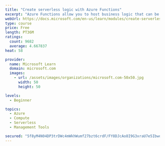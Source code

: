 ```yaml
---
title: "Create serverless logic with Azure Functions"
excerpt: "Azure Functions allow you to host business logic that can be executed without managing or provisioning server infrastructure"
webUrl: https://docs.microsoft.com/en-us/learn/modules/create-serverless-logic-with-azure-functions/
type: course
price: Free
length: PT36M
ratings:
  count: 9682
  average: 4.667837
heat: 58

provider:
  name: Microsoft Learn
  domain: microsoft.com
  images:
    - url: /assets/images/organizations/microsoft.com-50x50.jpg
      width: 50
      height: 50

levels:
  - Beginner

topics:
  - Azure
  - Compute
  - Serverless
  - Management Tools

secured: "5f8yM4N04DP3trDWc4mWkhWumf27bzt6crdF/FY8DJcAo8I9G3xraU7e5IbwoaEuUHmmtV4DNorWMoGHi549kfNrOGASNvKmAJFehxDGkojEADQvA5/ihAaTr/QV9aYHaSf9mqW8mCuGGorZV+EwrwRIj/v8OUH3t0h6l5cvgByir9KUcqeFlHeGj3QRkZAtMA8wBZ4JhP4QM6jnRWUwZQNLjh1IwSVQtLnWsTRZgGMeUtvz7BCG0mo1Ok8DlXykOg1WsqiAwytaDZorgVjYY93XrX6EtSS7IhtMK7ifyNP2+lUG3nQea4NE2riQLH8pdEswlvOUfiOe7fWSXLY0e0uIVUIAz+PPDRaK+/ED3+Z8bmfMA5OdgyecNO/l6+Yw97d+hmAcwzYaLI9z8Cd7TgolE2uMVzdBEoP6EstI8DI=;6SFvDhYpsvmXPecJ0hPkYw=="
---
```


